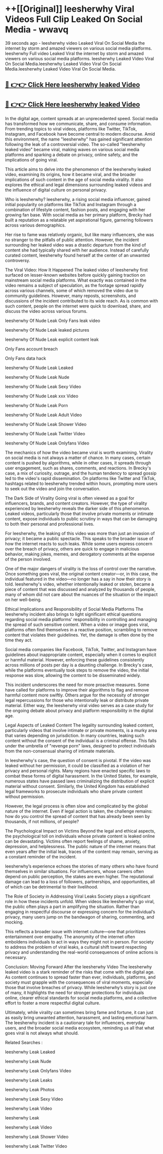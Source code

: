 # ++[[Original]] leesherwhy Viral Videos Full Clip Leaked On Social Media - wwavq<br>

39 seconds ago - leesherwhy video Leaked Viral On Social Media the internet by storm and amazed viewers on various social media platforms.
leesherwhy Full video Leaked Viral the internet by storm and amazed viewers on various social media platforms. leesherwhy Leaked Video Viral On Social Media.leesherwhy Leaked Video Viral On Social Media.leesherwhy Leaked Video Viral On Social Media.<br>


## [🔴 👉👉 Click Here leesherwhy leaked Video ](https://onlyclips.site?title=leesherwhy&ref=git)

## [🔴 👉👉 Click Here leesherwhy leaked Video ](https://onlyclips.site?title=leesherwhy&ref=git)

In the digital age, content spreads at an unprecedented speed. Social media has transformed how we communicate, share, and consume information. From trending topics to viral videos, platforms like Twitter, TikTok, Instagram, and Facebook have become central to modern discourse. Amid this environment, the name "leesherwhy" has gained significant attention following the leak of a controversial video. The so-called "leesherwhy leaked video" became viral, making waves on various social media platforms and sparking a debate on privacy, online safety, and the implications of going viral.

This article aims to delve into the phenomenon of the leesherwhy leaked video, examining its origins, how it became viral, and the broader implications of such content in the age of social media virality. It also explores the ethical and legal dimensions surrounding leaked videos and the influence of digital culture on personal privacy.

Who is leesherwhy?
leesherwhy, a rising social media influencer, gained initial popularity on platforms like TikTok and Instagram through a combination of lifestyle content, fashion posts, and engaging with her growing fan base. With social media as her primary platform, Brecky had built a reputation as a relatable yet aspirational figure, garnering followers across various demographics.

Her rise to fame was relatively organic, but like many influencers, she was no stranger to the pitfalls of public attention. However, the incident surrounding her leaked video was a drastic departure from the kind of content she had typically shared with her audience. Instead of carefully curated content, leesherwhy found herself at the center of an unwanted controversy.

The Viral Video: How It Happened
The leaked video of leesherwhy first surfaced on lesser-known websites before quickly gaining traction on mainstream social media platforms. What exactly was contained in the video remains a subject of speculation, as the footage spread rapidly across various channels, some of which removed the video due to community guidelines. However, many reposts, screenshots, and discussions of the incident contributed to its wide reach. As is common with such content, people on the internet were quick to download, share, and discuss the video across various forums.

leesherwhy Of Nude Leak Only Fans leak video

leesherwhy Of Nude Leak leaked pictures

leesherwhy Of Nude Leak explicit content leak

Only Fans account breach

Only Fans data hack

leesherwhy Of Nude Leak Leaked

leesherwhy Of Nude Leak Nude

leesherwhy Of Nude Leak Sexy Video

leesherwhy Of Nude Leak xxx Video

leesherwhy Of Nude Leak Porn

leesherwhy Of Nude Leak Adult Video

leesherwhy Of Nude Leak Shower Video

leesherwhy Of Nude Leak Twitter Video

leesherwhy Of Nude Leak Onlyfans Video

The mechanics of how the video became viral is worth examining. Virality on social media is not always a matter of chance. In many cases, certain content is pushed by algorithms, while in other cases, it spreads through user engagement, such as shares, comments, and reactions. In Brecky's case, a mix of curiosity, outrage, and the human tendency to spread gossip led to the video's rapid dissemination. On platforms like Twitter and TikTok, hashtags related to leesherwhy trended within hours, prompting more users to seek out the video and join the conversation.

The Dark Side of Virality
Going viral is often viewed as a goal for influencers, brands, and content creators. However, the type of virality experienced by leesherwhy reveals the darker side of this phenomenon. Leaked videos, particularly those that involve private moments or intimate content, expose individuals to public scrutiny in ways that can be damaging to both their personal and professional lives.

For leesherwhy, the leaking of this video was more than just an invasion of privacy; it became a public spectacle. This speaks to the broader issue of how the internet reacts to such leaks. While some users express concern over the breach of privacy, others are quick to engage in malicious behavior, making jokes, memes, and derogatory comments at the expense of the person involved.

One of the major dangers of virality is the loss of control over the narrative. Once something goes viral, the original content creator—or, in this case, the individual featured in the video—no longer has a say in how their story is told. leesherwhy's video, whether intentionally leaked or stolen, became a piece of content that was discussed and analyzed by thousands of people, many of whom did not care about the nuances of the situation or the impact on her well-being.

Ethical Implications and Responsibility of Social Media Platforms
The leesherwhy incident also brings to light significant ethical questions regarding social media platforms' responsibility in controlling and managing the spread of such sensitive content. When a video or image goes viral, platforms often find themselves in a reactive position, scrambling to remove content that violates their guidelines. Yet, the damage is often done by the time they act.

Social media companies like Facebook, TikTok, Twitter, and Instagram have guidelines about inappropriate content, especially when it comes to explicit or harmful material. However, enforcing these guidelines consistently across millions of posts per day is a daunting challenge. In Brecky's case, while the platforms eventually took steps to remove the video, the initial response was slow, allowing the content to be disseminated widely.

This incident underscores the need for more proactive measures. Some have called for platforms to improve their algorithms to flag and remove harmful content more swiftly. Others argue for the necessity of stronger legal repercussions for those who intentionally leak or distribute private material. Either way, the leesherwhy viral video serves as a case study for the ongoing debate about privacy and platform responsibility in the digital age.

Legal Aspects of Leaked Content
The legality surrounding leaked content, particularly videos that involve intimate or private moments, is a murky area that varies depending on jurisdiction. In many countries, leaking such content without the consent of the individual is a criminal offense. This falls under the umbrella of "revenge porn" laws, designed to protect individuals from the non-consensual sharing of intimate materials.

In leesherwhy's case, the question of consent is pivotal. If the video was leaked without her permission, it could be classified as a violation of her privacy and personal rights. Many regions have enacted specific laws to combat these forms of digital harassment. In the United States, for example, numerous states have passed laws criminalizing the distribution of explicit material without consent. Similarly, the United Kingdom has established legal frameworks to prosecute individuals who share private content without permission.

However, the legal process is often slow and complicated by the global nature of the internet. Even if legal action is taken, the challenge remains: how do you control the spread of content that has already been seen by thousands, if not millions, of people?

The Psychological Impact on Victims
Beyond the legal and ethical aspects, the psychological toll on individuals whose private content is leaked online can be devastating. Victims often report feelings of shame, anxiety, depression, and helplessness. The public nature of the internet means that even years after the initial leak, traces of the content may remain, serving as a constant reminder of the incident.

leesherwhy’s experience echoes the stories of many others who have found themselves in similar situations. For influencers, whose careers often depend on public perception, the stakes are even higher. The reputational damage can lead to a loss of followers, partnerships, and opportunities, all of which can be detrimental to their livelihood.

The Role of Society in Addressing Viral Leaks
Society plays a significant role in how these incidents unfold. When videos like leesherwhy's go viral, the public often plays a part in amplifying the situation. Rather than engaging in respectful discourse or expressing concern for the individual’s privacy, many users jump on the bandwagon of sharing, commenting, and mocking.

This reflects a broader issue with internet culture—one that prioritizes entertainment over empathy. The anonymity of the internet often emboldens individuals to act in ways they might not in person. For society to address the problem of viral leaks, a cultural shift toward respecting privacy and understanding the real-world consequences of online actions is necessary.

Conclusion: Moving Forward After the leesherwhy Video
The leesherwhy leaked video is a stark reminder of the risks that come with the digital age. As content continues to spread faster than ever, individuals, platforms, and society must grapple with the consequences of viral moments, especially those that involve breaches of privacy. While leesherwhy’s story is just one of many, it highlights the need for stronger protections for individuals online, clearer ethical standards for social media platforms, and a collective effort to foster a more respectful digital culture.

Ultimately, while virality can sometimes bring fame and fortune, it can just as easily bring unwanted attention, harassment, and lasting emotional harm. The leesherwhy incident is a cautionary tale for influencers, everyday users, and the broader social media ecosystem, reminding us all that what goes viral is not always what should.

Related Searches :

leesherwhy Leak Leaked

leesherwhy Leak Nude

leesherwhy Leak Onlyfans Video

leesherwhy Leak Leaks

leesherwhy Leak Photos

leesherwhy Leak Sexy Video

leesherwhy Leak Video

leesherwhy Leak

leesherwhy Leak Video

leesherwhy Leak Shower Video

leesherwhy Leak Twitter Video

